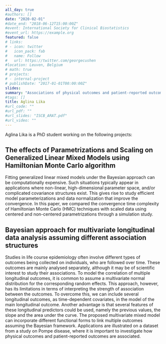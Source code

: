 ```yaml
---
all_day: true
#authors: []
date: "2020-02-01"
#date_end: "2018-06-12T15:00:00Z"
#event: International Society for Clinical Biostatistics
#event_url: https://example.org
featured: false
# links:
# - icon: twitter
#   icon_pack: fab
#   name: Follow
#   url: https://twitter.com/georgecushen
#location: Leuven, Belgium
# math: true
# projects:
# - internal-project
# publishDate: "2017-01-01T00:00:00Z"
slides: 
summary: "Associations of physical outcomes and patient-reported outcomes in adult patients with Pompe disease during enzyme replacement therapy" 
#tags: []
title: Aglina Lika
#url_code: ""
#url_pdf: ""
#url_slides: "ISCB_ARAT.pdf"
#url_video: ""
---
```


Aglina Lika is a PhD student working on the following projects:

## The effects of Parametrizations and Scaling on Generalized Linear Mixed Models using Hamiltonian Monte Carlo algorithm

Fitting generalized linear mixed models under the Bayesian approach can be computationally expensive. Such situations typically appear in applications where non-linear, high-dimensional parameter space, and/or complicated covariance structures exist. This gives rise to study efficient model parameterizations and data normalization that improve the convergence. In this paper, we compared the convergence time complexity of Hamiltonian Monte Carlo (HMC) techniques with scaled data using centered and non-centered parametrizations through a simulation study.

## Bayesian approach for multivariate longitudinal data analysis assuming different association structures

Studies in life course epidemiology often involve different types of outcomes being collected on individuals, who are followed over time. These outcomes are mainly analysed separately, although it may be of scientific interest to study their associations. To model the correlation of multiple longitudinal outcomes, it is common to assume a multivariate normal distribution for the corresponding random effects. This approach, however, has its limitations in terms of interpreting the strength of association between the outcomes. To overcome this, we can include several longitudinal outcomes, as time-dependent covariates, in the model of the main longitudinal outcome. Another advantage is that several features of these longitudinal predictors could be used, namely the previous values, the slope and the area under the curve. The proposed multivariate mixed model can incorporate different functional forms to link multiple outcomes assuming the Bayesian framework. Applications are illustrated on a dataset from a study on Pompe disease, where it is important to investigate how physical outcomes and patient-reported outcomes are associated.  